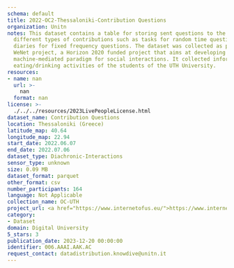 ```yaml
---
schema: default
title: 2022-OC2-Thessaloniki-Contribution Questions
organization: Unitn
notes: This dataset contains a table for storing sent questions to the user to the
  different types of contributions such as tasks for random time questions and time
  diaries for fixed frequency questions. The dataset was collected as part of the
  WeNet project, a Horizon 2020 funded project that aims at developing a diversity-aware,
  machine-mediated paradigm for social interactions. It collected information on the
  eating/drinking activities of the students of the UTH University.
resources:
- name: nan
  url: >-
    nan
  format: nan
license: >-
  ./../../resources/2023LivePeopleLicense.html
dataset_name: Contribution Questions
location: Thessaloniki (Greece)
latitude_map: 40.64
longitude_map: 22.94
start_date: 2022.06.07
end_date: 2022.07.06
dataset_type: Diachronic-Interactions
sensor_type: unknown
size: 0.09 MB
dataset_format: parquet
other_format: csv
number_participants: 164
language: Not Applicable
collection_name: OC-UTH
project_url: <a href="https://www.internetofus.eu/">https://www.internetofus.eu/</a>
category:
- Dataset
domain: Digital University
5_stars: 3
publication_date: 2023-12-20 00:00:00
identifier: 006.AAAI.AAK.AC
request_contact: datadistribution.knowdive@unitn.it
---
```

